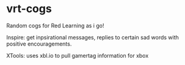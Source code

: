 # vrt-cogs
Random cogs for Red
Learning as i go!

Inspire: get inpsirational messages, replies to certain sad words with positive encouragements.

XTools: uses xbl.io to pull gamertag information for xbox
